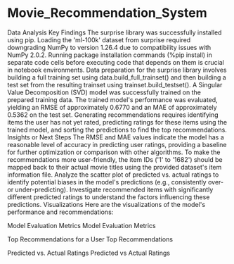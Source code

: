 # Movie_Recommendation_System
Data Analysis Key Findings
The surprise library was successfully installed using pip.
Loading the 'ml-100k' dataset from surprise required downgrading NumPy to version 1.26.4 due to compatibility issues with NumPy 2.0.2.
Running package installation commands (%pip install) in separate code cells before executing code that depends on them is crucial in notebook environments.
Data preparation for the surprise library involves building a full training set using data.build_full_trainset() and then building a test set from the resulting trainset using trainset.build_testset().
A Singular Value Decomposition (SVD) model was successfully trained on the prepared training data.
The trained model's performance was evaluated, yielding an RMSE of approximately 0.6770 and an MAE of approximately 0.5362 on the test set.
Generating recommendations requires identifying items the user has not yet rated, predicting ratings for these items using the trained model, and sorting the predictions to find the top recommendations.
Insights or Next Steps
The RMSE and MAE values indicate the model has a reasonable level of accuracy in predicting user ratings, providing a baseline for further optimization or comparison with other algorithms.
To make the recommendations more user-friendly, the item IDs ('1' to '1682') should be mapped back to their actual movie titles using the provided dataset's item information file.
Analyze the scatter plot of predicted vs. actual ratings to identify potential biases in the model's predictions (e.g., consistently over- or under-predicting).
Investigate recommended items with significantly different predicted ratings to understand the factors influencing these predictions.
Visualizations
Here are the visualizations of the model's performance and recommendations:

Model Evaluation Metrics
Model Evaluation Metrics

Top Recommendations for a User
Top Recommendations

Predicted vs. Actual Ratings
Predicted vs Actual Ratings
